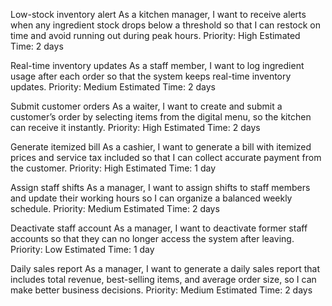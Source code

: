 Low-stock inventory alert
As a kitchen manager, I want to receive alerts when any ingredient stock drops below a threshold so that I can restock on time and avoid running out during peak hours.
Priority: High
Estimated Time: 2 days

Real-time inventory updates
As a staff member, I want to log ingredient usage after each order so that the system keeps real-time inventory updates.
Priority: Medium
Estimated Time: 2 days

Submit customer orders
As a waiter, I want to create and submit a customer’s order by selecting items from the digital menu, so the kitchen can receive it instantly.
Priority: High
Estimated Time: 2 days

Generate itemized bill
As a cashier, I want to generate a bill with itemized prices and service tax included so that I can collect accurate payment from the customer.
Priority: High
Estimated Time: 1 day

Assign staff shifts
As a manager, I want to assign shifts to staff members and update their working hours so I can organize a balanced weekly schedule.
Priority: Medium
Estimated Time: 2 days

Deactivate staff account
As a manager, I want to deactivate former staff accounts so that they can no longer access the system after leaving.
Priority: Low
Estimated Time: 1 day

Daily sales report
As a manager, I want to generate a daily sales report that includes total revenue, best-selling items, and average order size, so I can make better business decisions.
Priority: Medium
Estimated Time: 2 days
